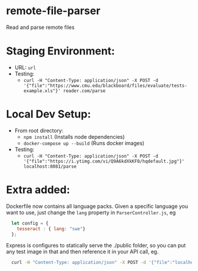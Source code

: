 # remote-file-parser
Read and parse remote files

# Staging Environment:
* URL: `url`
* Testing:
  * `curl -H "Content-Type: application/json" -X POST -d '{"file":"https://www.cmu.edu/blackboard/files/evaluate/tests-example.xls"}' reader.com/parse`

# Local Dev Setup:
* From root directory:
  * `npm install` (Installs node dependencies)
  * `docker-compose up --build` (Runs docker images)
* Testing:
  * `curl -H "Content-Type: application/json" -X POST -d '{"file":"https://i.ytimg.com/vi/Q9A6kdXkKF0/hqdefault.jpg"}' localhost:8081/parse`


# Extra added: 
Dockerfile now contains all language packs.
Given a specific language you want to use, just change the `lang` property in `ParserController.js`, eg
```javascript
  let config = {
    tesseract : { lang: "swe"}
  };
```

Express is configures to statically serve the ./public folder, so you can put any test image in that and then reference it in your API call, eg. 

```bash
  curl -H "Content-Type: application/json" -X POST -d '{"file":"localhost:3000/images/swe-test.png"}' localhost:8081/parse
```